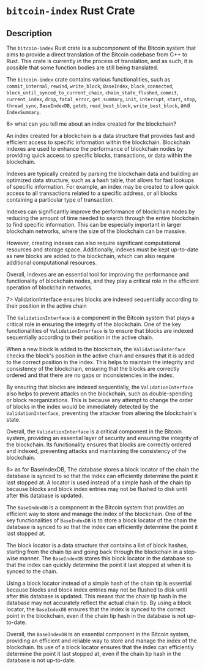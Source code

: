 # `bitcoin-index` Rust Crate

## Description

The `bitcoin-index` Rust crate is a subcomponent
of the Bitcoin system that aims to provide
a direct translation of the Bitcoin codebase from
C++ to Rust. This crate is currently in the
process of translation, and as such, it is
possible that some function bodies are still being
translated.

The `bitcoin-index` crate contains various
functionalities, such as `commit_internal`,
`rewind`, `write_block`, `BaseIndex`,
`block_connected`,
`block_until_synced_to_current_chain`,
`chain_state_flushed`, `commit`, `current_index`,
`drop`, `fatal_error`, `get_summary`, `init`,
`interrupt`, `start`, `stop`, `thread_sync`,
`BaseIndexDB`, `getdb`, `read_best_block`,
`write_best_block`, and `IndexSummary`.

6> what can you tell me about an index created for
the blockchain?

An index created for a blockchain is a data
structure that provides fast and efficient access
to specific information within the
blockchain. Blockchain indexes are used to enhance
the performance of blockchain nodes by providing
quick access to specific blocks, transactions, or
data within the blockchain.

Indexes are typically created by parsing the
blockchain data and building an optimized data
structure, such as a hash table, that allows for
fast lookups of specific information. For example,
an index may be created to allow quick access to
all transactions related to a specific address, or
all blocks containing a particular type of
transaction.

Indexes can significantly improve the performance
of blockchain nodes by reducing the amount of time
needed to search through the entire blockchain to
find specific information. This can be especially
important in larger blockchain networks, where the
size of the blockchain can be massive.

However, creating indexes can also require
significant computational resources and storage
space. Additionally, indexes must be kept
up-to-date as new blocks are added to the
blockchain, which can also require additional
computational resources.

Overall, indexes are an essential tool for
improving the performance and functionality of
blockchain nodes, and they play a critical role in
the efficient operation of blockchain networks.

7> ValidationInterface ensures blocks are indexed
sequentially according to their position in the
active chain

The `ValidationInterface` is a component in the
Bitcoin system that plays a critical role in
ensuring the integrity of the blockchain. One of
the key functionalities of `ValidationInterface`
is to ensure that blocks are indexed sequentially
according to their position in the active chain.

When a new block is added to the blockchain, the
`ValidationInterface` checks the block's position
in the active chain and ensures that it is added
to the correct position in the index. This helps
to maintain the integrity and consistency of the
blockchain, ensuring that the blocks are correctly
ordered and that there are no gaps or
inconsistencies in the index.

By ensuring that blocks are indexed sequentially,
the `ValidationInterface` also helps to prevent
attacks on the blockchain, such as double-spending
or block reorganizations. This is because any
attempt to change the order of blocks in the index
would be immediately detected by the
`ValidationInterface`, preventing the attacker
from altering the blockchain's state.

Overall, the `ValidationInterface` is a critical
component in the Bitcoin system, providing an
essential layer of security and ensuring the
integrity of the blockchain. Its functionality
ensures that blocks are correctly ordered and
indexed, preventing attacks and maintaining the
consistency of the blockchain.

8> as for BaseIndexDB,  The database stores
a block locator of the chain the database is
synced to so that the index  can efficiently
determine the point it last stopped at. A locator
is used instead of a simple hash of the chain tip
because blocks and block index entries may not be
flushed to disk until after this database is
updated.

The `BaseIndexDB` is a component in the Bitcoin
system that provides an efficient way to store and
manage the index of the blockchain. One of the key
functionalities of `BaseIndexDB` is to store
a block locator of the chain the database is
synced to so that the index can efficiently
determine the point it last stopped at.

The block locator is a data structure that
contains a list of block hashes, starting from the
chain tip and going back through the blockchain in
a step-wise manner. The `BaseIndexDB` stores this
block locator in the database so that the index
can quickly determine the point it last stopped at
when it is synced to the chain.

Using a block locator instead of a simple hash of
the chain tip is essential because blocks and
block index entries may not be flushed to disk
until after this database is updated. This means
that the chain tip hash in the database may not
accurately reflect the actual chain tip. By using
a block locator, the `BaseIndexDB` ensures that
the index is synced to the correct point in the
blockchain, even if the chain tip hash in the
database is not up-to-date.

Overall, the `BaseIndexDB` is an essential
component in the Bitcoin system, providing an
efficient and reliable way to store and manage the
index of the blockchain. Its use of a block
locator ensures that the index can efficiently
determine the point it last stopped at, even if
the chain tip hash in the database is not
up-to-date.


